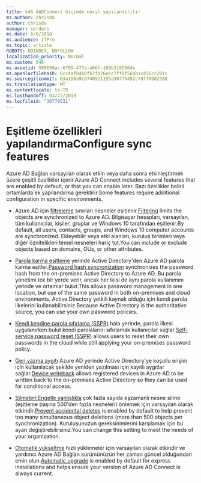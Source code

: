 ```yaml
---
title: 646 AADConnect biçimde nasıl yapılandırılır
ms.author: chrisda
author: chrisda
manager: serdars
ms.date: 6/8/2018
ms.audience: ITPro
ms.topic: article
ROBOTS: NOINDEX, NOFOLLOW
localization_priority: Normal
ms.custom: 646
ms.assetid: 599698ac-6709-477a-a66f-169b3165064e
ms.openlocfilehash: 6cc4afb4b0f67fb76ecc7ff8f564b1cd36cc291c
ms.sourcegitcommit: 03a156a9c9740521155a30775492c7dff0982588
ms.translationtype: MT
ms.contentlocale: tr-TR
ms.lasthandoff: 03/22/2019
ms.locfileid: "30779531"
---
```

# <a name="configure-sync-features"></a><span data-ttu-id="819ee-102">Eşitleme özellikleri yapılandırma</span><span class="sxs-lookup"><span data-stu-id="819ee-102">Configure sync features</span></span>

<span data-ttu-id="819ee-103">Azure AD Bağlan varsayılan olarak etkin veya daha sonra etkinleştirmek üzere çeşitli özellikler içerir.</span><span class="sxs-lookup"><span data-stu-id="819ee-103">Azure AD Connect includes several features that are enabled by default, or that you can enable later.</span></span> <span data-ttu-id="819ee-104">Bazı özellikler belirli ortamlarda ek yapılandırma gerektirir.</span><span class="sxs-lookup"><span data-stu-id="819ee-104">Some features require additional configuration in specific environments.</span></span>
  
- <span data-ttu-id="819ee-105">Azure AD için [filtreleme](https://docs.microsoft.com/azure/active-directory/connect/active-directory-aadconnectsync-configure-filtering) sınırları nesneler eşitlenir.</span><span class="sxs-lookup"><span data-stu-id="819ee-105">[Filtering](https://docs.microsoft.com/azure/active-directory/connect/active-directory-aadconnectsync-configure-filtering) limits the objects are synchronized to Azure AD.</span></span> <span data-ttu-id="819ee-106">Bilgisayar hesapları, varsayılan, tüm kullanıcılar, kişiler, gruplar ve Windows 10 tarafından eşitlenir.</span><span class="sxs-lookup"><span data-stu-id="819ee-106">By default, all users, contacts, groups, and Windows 10 computer accounts are synchronized.</span></span> <span data-ttu-id="819ee-107">Ekleyebilir veya etki alanları, kuruluş birimleri veya diğer öznitelikleri temel nesneleri hariç tut.</span><span class="sxs-lookup"><span data-stu-id="819ee-107">You can include or exclude objects based on domains, OUs, or other attributes.</span></span> 
    
- <span data-ttu-id="819ee-108">[Parola karma eşitleme](https://docs.microsoft.com/azure/active-directory/connect/active-directory-aadconnectsync-implement-password-hash-synchronization) yerinde Active Directory'den Azure AD parola karma eşitler.</span><span class="sxs-lookup"><span data-stu-id="819ee-108">[Password hash syncronization](https://docs.microsoft.com/azure/active-directory/connect/active-directory-aadconnectsync-implement-password-hash-synchronization) synchronizes the password hash from the on-premises Active Directory to Azure AD.</span></span> <span data-ttu-id="819ee-109">Bu parola yönetimi tek bir yerde verir, ancak her ikisi de aynı parola kullanımını yerinde ve ortamlar bulut.</span><span class="sxs-lookup"><span data-stu-id="819ee-109">This allows password management in one location, but use of the same password in both on-premises and cloud environments.</span></span> <span data-ttu-id="819ee-110">Active Directory yetkili kaynak olduğu için kendi parola ilkelerini kullanabilirsiniz.</span><span class="sxs-lookup"><span data-stu-id="819ee-110">Because Active Directory is the authoritative source, you can use your own password policies.</span></span> 
    
- <span data-ttu-id="819ee-111">[Kendi kendine parola sıfırlama (SSPR)](https://docs.microsoft.com/azure/active-directory/authentication/quickstart-sspr) hala yerinde, parola ilkesi uygulanırken bulut kendi parolalarını sıfırlamak kullanıcılar sağlar.</span><span class="sxs-lookup"><span data-stu-id="819ee-111">[Self-service password reset (SSPR)](https://docs.microsoft.com/azure/active-directory/authentication/quickstart-sspr) allows users to reset their own passwords in the cloud while still applying your on-premises password policy.</span></span> 
    
- <span data-ttu-id="819ee-112">[Geri yazma aygıtı](https://docs.microsoft.com/azure/active-directory/connect/active-directory-aadconnect-feature-device-writeback) Azure AD yerinde Active Directory'ye koşullu erişim için kullanılacak şekilde yeniden yazılması için kayıtlı aygıtlar sağlar.</span><span class="sxs-lookup"><span data-stu-id="819ee-112">[Device writeback](https://docs.microsoft.com/azure/active-directory/connect/active-directory-aadconnect-feature-device-writeback) allows registered devices in Azure AD to be written back to the on-premises Active Directory so they can be used for conditional access.</span></span> 
    
- <span data-ttu-id="819ee-113">[Silmeleri Engelle yanlışlıkla](https://docs.microsoft.com/azure/active-directory/connect/active-directory-aadconnectsync-feature-prevent-accidental-deletes) çok fazla sayıda eşzamanlı nesne silme (eşitleme başına 500'den fazla nesneleri) önlemek için varsayılan olarak etkindir.</span><span class="sxs-lookup"><span data-stu-id="819ee-113">[Prevent accidental deletes](https://docs.microsoft.com/azure/active-directory/connect/active-directory-aadconnectsync-feature-prevent-accidental-deletes) is enabled by default to help prevent too many simultaneous object deletions (more than 500 objects per synchronization).</span></span> <span data-ttu-id="819ee-114">Kuruluşunuzun gereksinimlerini karşılamak için bu ayarı değiştirebilirsiniz.</span><span class="sxs-lookup"><span data-stu-id="819ee-114">You can change this setting to meet the needs of your organization.</span></span> 
    
- <span data-ttu-id="819ee-115">[Otomatik yükseltme](https://docs.microsoft.com/azure/active-directory/connect/active-directory-aadconnect-feature-automatic-upgrade) hızlı yüklemeler için varsayılan olarak etkindir ve yardımcı Azure AD Bağlan sürümünüzün her zaman güncel olduğundan emin olun.</span><span class="sxs-lookup"><span data-stu-id="819ee-115">[Automatic upgrade](https://docs.microsoft.com/azure/active-directory/connect/active-directory-aadconnect-feature-automatic-upgrade) is enabled by default for express installations and helps ensure your version of Azure AD Connect is always current.</span></span> 
    

